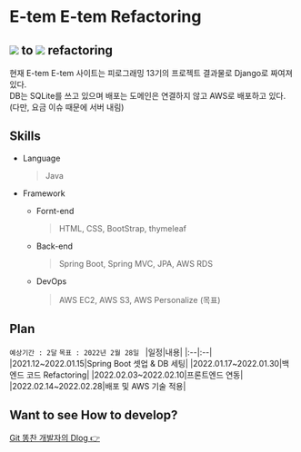 # E-tem E-tem Refactoring

## <img src="https://img.shields.io/badge/Django-092E20?style=flat-square&logo=Django&logoColor=white"/> to <img src="https://img.shields.io/badge/Spring Boot-6DB33F?style=flat-square&logo=Spring Boot&logoColor=white"/> refactoring

현재 E-tem E-tem 사이트는 피로그래밍 13기의 프로젝트 결과물로 Django로 짜여져 있다. <br/>
DB는 SQLite를 쓰고 있으며 배포는 도메인은 연결하지 않고 AWS로 배포하고 있다. (다만, 요금 이슈 때문에 서버 내림)

## Skills

* Language
  > Java
  
* Framework
  * Fornt-end
    > HTML,
    > CSS,
    > BootStrap,
    > thymeleaf      
  * Back-end   
    > Spring Boot,
    > Spring MVC,
    > JPA,
    > AWS RDS
  * DevOps
    > AWS EC2,
    > AWS S3,
    > AWS Personalize (목표)

## Plan
```예상기간 : 2달```
```목표 : 2022년 2월 28일 ```
|일정|내용|
|:--|:--|
|2021.12~2022.01.15|Spring Boot 셋업 & DB 세팅|
|2022.01.17~2022.01.30|백엔드 코드 Refactoring|
|2022.02.03~2022.02.10|프론트엔드 연동|
|2022.02.14~2022.02.28|배포 및 AWS 기술 적용|

## Want to see How to develop? 
[Git 똥찬 개발자의 Dlog 👉](https://blog.naver.com/zhdlqkddnf)




  


